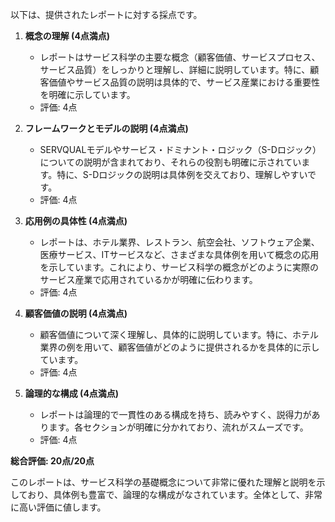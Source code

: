 以下は、提供されたレポートに対する採点です。

1. **概念の理解 (4点満点)**
   - レポートはサービス科学の主要な概念（顧客価値、サービスプロセス、サービス品質）をしっかりと理解し、詳細に説明しています。特に、顧客価値やサービス品質の説明は具体的で、サービス産業における重要性を明確に示しています。
   - 評価: 4点

2. **フレームワークとモデルの説明 (4点満点)**
   - SERVQUALモデルやサービス・ドミナント・ロジック（S-Dロジック）についての説明が含まれており、それらの役割も明確に示されています。特に、S-Dロジックの説明は具体例を交えており、理解しやすいです。
   - 評価: 4点

3. **応用例の具体性 (4点満点)**
   - レポートは、ホテル業界、レストラン、航空会社、ソフトウェア企業、医療サービス、ITサービスなど、さまざまな具体例を用いて概念の応用を示しています。これにより、サービス科学の概念がどのように実際のサービス産業で応用されているかが明確に伝わります。
   - 評価: 4点

4. **顧客価値の説明 (4点満点)**
   - 顧客価値について深く理解し、具体的に説明しています。特に、ホテル業界の例を用いて、顧客価値がどのように提供されるかを具体的に示しています。
   - 評価: 4点

5. **論理的な構成 (4点満点)**
   - レポートは論理的で一貫性のある構成を持ち、読みやすく、説得力があります。各セクションが明確に分かれており、流れがスムーズです。
   - 評価: 4点

**総合評価: 20点/20点**

このレポートは、サービス科学の基礎概念について非常に優れた理解と説明を示しており、具体例も豊富で、論理的な構成がなされています。全体として、非常に高い評価に値します。